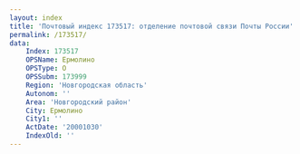 ```yaml
---
layout: index
title: 'Почтовый индекс 173517: отделение почтовой связи Почты России'
permalink: /173517/
data:
    Index: 173517
    OPSName: Ермолино
    OPSType: О
    OPSSubm: 173999
    Region: 'Новгородская область'
    Autonom: ''
    Area: 'Новгородский район'
    City: Ермолино
    City1: ''
    ActDate: '20001030'
    IndexOld: ''
---
```

